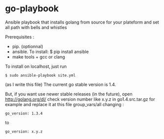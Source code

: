 go-playbook
===========

Ansible playbook that installs golang from source for your plateform and set all path with bells and whistles


Prerequisites :
- pip. (optionnal)
- ansible. To install:   $ pip install ansible
- make tools + gcc or clang

To install on localhost, just run
```
$ sudo ansible-playbook site.yml
```

(as I write this file) The current go stable version is 1.4.

But, if you want use newer stable releases (in the future), open http://golang.org/dl/ check version number like x.y.z in go1.4.src.tar.gz for example and replace it at this file group_vars/all changing :
```
go_version: 1.3.4
```
to
```
go_version: x.y.z
```
